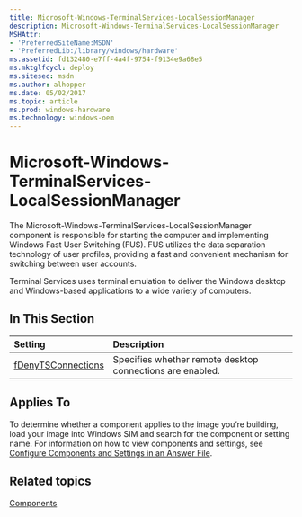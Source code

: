 ```yaml
---
title: Microsoft-Windows-TerminalServices-LocalSessionManager
description: Microsoft-Windows-TerminalServices-LocalSessionManager
MSHAttr:
- 'PreferredSiteName:MSDN'
- 'PreferredLib:/library/windows/hardware'
ms.assetid: fd132480-e7ff-4a4f-9754-f9134e9a68e5
ms.mktglfcycl: deploy
ms.sitesec: msdn
ms.author: alhopper
ms.date: 05/02/2017
ms.topic: article
ms.prod: windows-hardware
ms.technology: windows-oem
---
```

# Microsoft-Windows-TerminalServices-LocalSessionManager

The Microsoft-Windows-TerminalServices-LocalSessionManager component is responsible for starting the computer and implementing Windows Fast User Switching (FUS). FUS utilizes the data separation technology of user profiles, providing a fast and convenient mechanism for switching between user accounts.

Terminal Services uses terminal emulation to deliver the Windows desktop and Windows-based applications to a wide variety of computers.

## In This Section

| Setting                 | Description                                                                           |
|:------------------------|:--------------------------------------------------------------------------------------|
| [fDenyTSConnections](microsoft-windows-terminalservices-localsessionmanager-fdenytsconnections.md) | Specifies whether remote desktop connections are enabled. |

## Applies To

To determine whether a component applies to the image you’re building, load your image into Windows SIM and search for the component or setting name. For information on how to view components and settings, see [Configure Components and Settings in an Answer File](https://docs.microsoft.com/en-us/windows-hardware/customize/desktop/wsim/configure-components-and-settings-in-an-answer-file).

## Related topics

[Components](components-b-unattend.md)